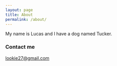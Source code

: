 ```yaml
---
layout: page
title: About
permalink: /about/
---
```


My name is Lucas and I have a dog named Tucker. 

### Contact me

[lookie27@gmail.com](mailto:lookie27@gmail.com)

